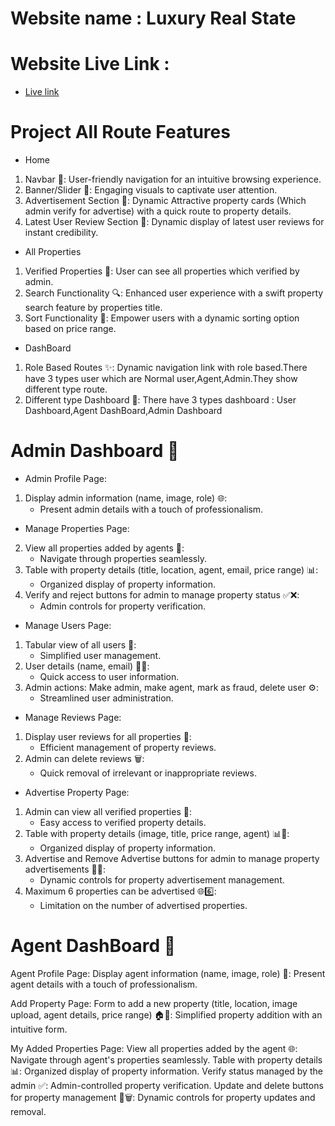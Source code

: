 # Website name : Luxury Real State
# Website Live Link : 
- [Live link](https://real-estate-platform-auth.web.app)

# Project All Route Features

- Home  
1) Navbar 🚀: User-friendly navigation for an intuitive browsing experience.
2) Banner/Slider 🎨: Engaging visuals to captivate user attention.
3) Advertisement Section 🏡: Dynamic Attractive property cards (Which admin verify for advertise) with a quick route to property details.
4) Latest User Review Section 🌟: Dynamic display of latest user reviews for instant credibility.

- All Properties
1) Verified Properties 🌟: User can see all properties which verified by admin.
2) Search Functionality 🔍: Enhanced user experience with a swift property search feature by properties title.
3) Sort Functionality 🔄: Empower users with a dynamic sorting option based on price range.

- DashBoard
1) Role Based Routes ✨: Dynamic navigation link with role based.There have 3 types user which are Normal user,Agent,Admin.They show different type route.
2) Different type Dashboard 📝: 
There have 3 types dashboard : User Dashboard,Agent DashBoard,Admin Dashboard

# Admin Dashboard 👑
- Admin Profile Page:
1) Display admin information (name, image, role) 🌐:
   - Present admin details with a touch of professionalism.

- Manage Properties Page:
2) View all properties added by agents 🏡:
   - Navigate through properties seamlessly.
3) Table with property details (title, location, agent, email, price range) 📊:
   - Organized display of property information.
4) Verify and reject buttons for admin to manage property status ✅❌:
   - Admin controls for property verification.

- Manage Users Page:
1) Tabular view of all users 👥:
   - Simplified user management.
2) User details (name, email) 🧑‍💻:
   - Quick access to user information.
3) Admin actions: Make admin, make agent, mark as fraud, delete user ⚙️:
   - Streamlined user administration.

- Manage Reviews Page:
1) Display user reviews for all properties 📝:
   - Efficient management of property reviews.
2) Admin can delete reviews 🗑️:
   - Quick removal of irrelevant or inappropriate reviews.

- Advertise Property Page:
1) Admin can view all verified properties 🌟:
   - Easy access to verified property details.
2) Table with property details (image, title, price range, agent) 📊🏡:
   - Organized display of property information.
3) Advertise and Remove Advertise buttons for admin to manage property advertisements 🚀🔄:
   - Dynamic controls for property advertisement management.
4) Maximum 6 properties can be advertised 🌐6️⃣:
   - Limitation on the number of advertised properties.


# Agent DashBoard 👤

Agent Profile Page:
Display agent information (name, image, role) 🌟:
Present agent details with a touch of professionalism.

Add Property Page:
Form to add a new property (title, location, image upload, agent details, price range) 🏠📝:
Simplified property addition with an intuitive form.

My Added Properties Page:
View all properties added by the agent 🌐:
Navigate through agent's properties seamlessly.
Table with property details 📊:
Organized display of property information.
Verify status managed by the admin ✅:
Admin-controlled property verification.
Update and delete buttons for property management 🔄🗑️:
Dynamic controls for property updates and removal.





